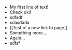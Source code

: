 - My first line of text!
- Check ok!!
- sdfsdf
- sdasdada
- [[Test of a new link to page]]
- Something more....
- Again...
- sdfsf
